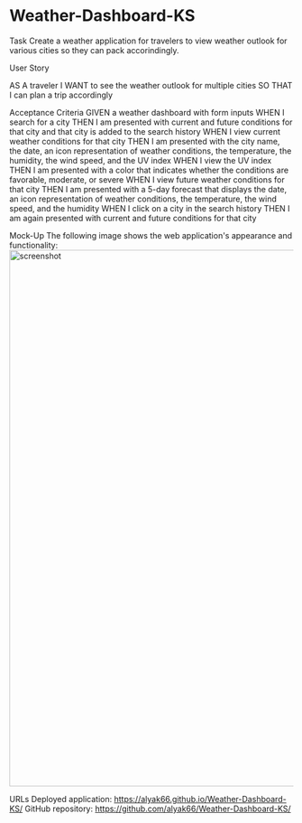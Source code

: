 # Weather-Dashboard-KS

Task
Create a weather application for travelers to view weather outlook for various cities so they can pack accorindingly.

User Story

AS A traveler
I WANT to see the weather outlook for multiple cities
SO THAT I can plan a trip accordingly

Acceptance Criteria
GIVEN a weather dashboard with form inputs
WHEN I search for a city
THEN I am presented with current and future conditions for that city and that city is added to the search history
WHEN I view current weather conditions for that city
THEN I am presented with the city name, the date, an icon representation of weather conditions, the temperature, the humidity, the wind speed, and the UV index
WHEN I view the UV index
THEN I am presented with a color that indicates whether the conditions are favorable, moderate, or severe
WHEN I view future weather conditions for that city
THEN I am presented with a 5-day forecast that displays the date, an icon representation of weather conditions, the temperature, the wind speed, and the humidity
WHEN I click on a city in the search history
THEN I am again presented with current and future conditions for that city


Mock-Up
The following image shows the web application's appearance and functionality: <img width="950" alt="screenshot" src="https://user-images.githubusercontent.com/105318871/176339283-3385f5ab-3e94-43d2-aeaa-8d2a1dfd8a44.png">


URLs
Deployed application: https://alyak66.github.io/Weather-Dashboard-KS/
GitHub repository: https://github.com/alyak66/Weather-Dashboard-KS/
